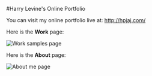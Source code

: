 #Harry Levine's Online Portfolio

You can visit my online portfolio live at: http://hpjaj.com/

Here is the **Work** page:

![Work samples page](http://hpjaj.com/web-images/online-portfolio/online-portolio-work-samples.jpg)

Here is the **About** page:

![About me page](http://hpjaj.com/web-images/online-portfolio/online-portolio-about-me.jpg)